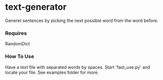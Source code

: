 # text-generator

Generet sentences by picking the next possible word from the word before.

### Requires

RandomDict

### How To Use
Have a text file with separated words by spaces.
Start 'fast_use.py' and locate your file.
See examples folder for more.
